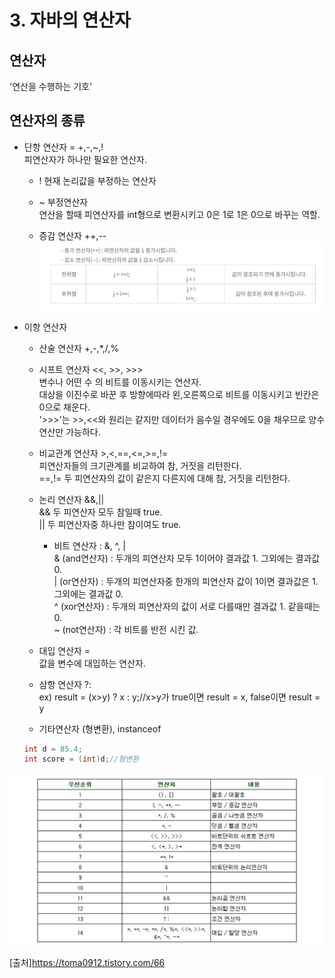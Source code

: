 # 3. 자바의 연산자

## 연산자
'연산을 수행하는 기호'  

## 연산자의 종류

* 단항 연산자 = +,-,~,!  
피연산자가 하나만 필요한 연산자. 
	* ! 현재 논리값을 부정하는 연산자  
	* ~ 부정연산자  
	연산을 할때 피연산자를 int형으로 변환시키고 0은 1로 1은 0으로 바꾸는 역할.  
	
	* 증감 연산자 ++,--  
![img](https://github.com/eunchae0280/StudyWithMe/blob/eunch/doc/image/증감연산자.JPG)    

* 이항 연산자  
	* 산술 연산자 +,-,*,/,%  
	* 시프트 연산자 <<, >>, >>>  
	변수나 어떤 수 의 비트를 이동시키는 연산자.   
	대상을 이진수로 바꾼 후 방향에따라 왼,오른쪽으로 비트를 이동시키고 빈칸은 0으로 채운다.  
	'>>>'는 >>,<<와 원리는 같지만 데이터가 음수일 경우에도 0을 채우므로 양수 연산만 가능하다.  
	
	* 비교관계 연산자 >,<,==,<=,>=,!=  
	피연산자들의 크기관계를 비교하여 참, 거짓을 리턴한다.  
	==,!= 두 피연산자의 값이 같은지 다른지에 대해 참, 거짓을 리턴한다.  
	
	* 논리 연산자 &&,||  
	&& 두 피연산자 모두 참일때 true.  
	|| 두 피연산자중 하나만 참이여도 true.  
	
		* 비트 연산자 : &, ^, |  
		& (and연산자) : 두개의 피연산자 모두 1이어야 결과값 1. 그외에는 결과값 0.  
		| (or연산자) : 두개의 피연산자중 한개의 피연산자 값이 1이면 결과값은 1. 그외에는 결과값 0.  
		^ (xor연산자) : 두개의 피연산자의 값이 서로 다를때만 결과값 1. 같을때는 0.   
		~ (not연산자) : 각 비트를 반전 시킨 값.  

	* 대입 연산자 =  
	값을 변수에 대입하는 연산자.  
	
	* 삼항 연산자 ?:  
	ex) result = (x>y) ? x : y;//x>y가 true이면 result = x, false이면 result = y    
	
	* 기타연산자 (형변환), instanceof  
	```java
	int d = 85.4;  
	int score = (int)d;//형변환
	```
	
	
![img](https://github.com/eunchae0280/StudyWithMe/blob/eunch/doc/image/연산자.JPG)    	
	
[출처]https://toma0912.tistory.com/66




	
